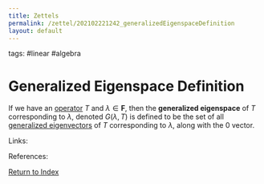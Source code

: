 ```yaml
---
title: Zettels
permalink: /zettel/202102221242_generalizedEigenspaceDefinition
layout: default
---
```

tags: #linear #algebra

# Generalized Eigenspace Definition

If we have an [operator](202102082104_operatorDefinition) $T$ and $\lambda \in \mathbf{F}$, then the 
**generalized eigenspace** of $T$ corresponding to $\lambda$, denoted $G(\lambda, T)$ is defined to be 
the set of all [generalized eigenvectors](202102221239_generalizedEigenvectorDefinition) of $T$ corresponding to $\lambda$,
along with the $0$ vector.

Links: 

References: 

[Return to Index](index)